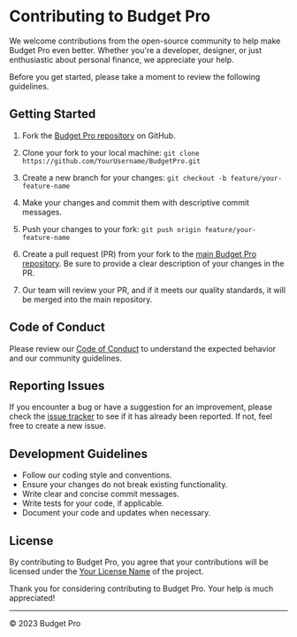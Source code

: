 # Contributing to Budget Pro

We welcome contributions from the open-source community to help make Budget Pro even better. Whether you're a developer, designer, or just enthusiastic about personal finance, we appreciate your help.

Before you get started, please take a moment to review the following guidelines.

## Getting Started

1. Fork the [Budget Pro repository](https://github.com/techtwig/budget-pro/issues) on GitHub.

2. Clone your fork to your local machine:
```git clone https://github.com/YourUsername/BudgetPro.git```

3. Create a new branch for your changes:
```git checkout -b feature/your-feature-name```


5. Make your changes and commit them with descriptive commit messages.

6. Push your changes to your fork:
```git push origin feature/your-feature-name```


7. Create a pull request (PR) from your fork to the [main Budget Pro repository](https://github.com/techtwig/budget-pro). Be sure to provide a clear description of your changes in the PR.

8. Our team will review your PR, and if it meets our quality standards, it will be merged into the main repository.

## Code of Conduct

Please review our [Code of Conduct](CODE_OF_CONDUCT.md) to understand the expected behavior and our community guidelines.

## Reporting Issues

If you encounter a bug or have a suggestion for an improvement, please check the [issue tracker](https://github.com/techtwig/budget-pro/issues) to see if it has already been reported. If not, feel free to create a new issue.

## Development Guidelines

- Follow our coding style and conventions.
- Ensure your changes do not break existing functionality.
- Write clear and concise commit messages.
- Write tests for your code, if applicable.
- Document your code and updates when necessary.

## License

By contributing to Budget Pro, you agree that your contributions will be licensed under the [Your License Name](LICENSE) of the project.

Thank you for considering contributing to Budget Pro. Your help is much appreciated!

---

© 2023 Budget Pro
